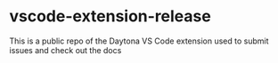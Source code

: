 # vscode-extension-release
This is a public repo of the Daytona VS Code extension used to submit issues and check out the docs

